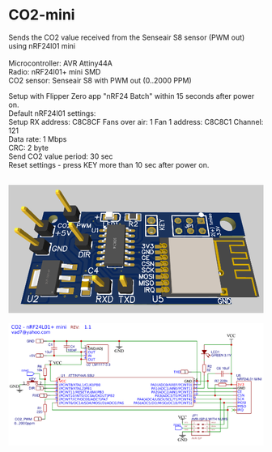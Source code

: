 # CO2-mini
Sends the CO2 value received from the Senseair S8 sensor (PWM out) using nRF24l01 mini
<br>
<br>Microcontroller: AVR Attiny44A  
Radio: nRF24l01+ mini SMD  
CO2 sensor: Senseair S8 with PWM out (0..2000 PPM)  
  
Setup with Flipper Zero app "nRF24 Batch" within 15 seconds after power on.  
Default nRF24l01 settings:  
Setup RX address: C8C8CF
Fans over air: 1
Fan 1 address: C8C8C1
Channel: 121  
Data rate: 1 Mbps  
CRC: 2 byte  
Send CO2 value period: 30 sec  
Reset settings - press KEY more than 10 sec after power on.  

<br>
<img src="https://raw.githubusercontent.com/vad7/CO2-mini/master/3D.png">
<br>
<br>
<img src="https://raw.githubusercontent.com/vad7/CO2-mini/master/Schema.png">
